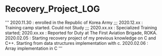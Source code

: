 # Recovery_Project_LOG
'''
2020.11.30 : enrolled in the Republic of Korea Army ;;; 
2020.12.xx : Training camp started. Could not Study ;;; 
2020.xx.xx : Specialized Training started; 
2020.xx.xx : Reported for Duty at The First Aviation Brigade, ROKA. 
2020.02.05 : Starting recovery project of my previous knowledge on C and C++. Starting from data structures implementation with c. 
2020.02.06 : Array implementation in C 
'''

